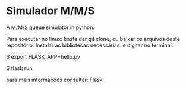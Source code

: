 # Simulador M/M/S
A M/M/S queue simulator in python.

Para executar no linux:
basta dar git clone, ou baixar os arquivos deste repositório.
Instalar as bibliotecas necessárias.
e digitar no terminal:

$ export FLASK_APP=hello.py

$ flask run

para mais informações consultar:
[Flask](https://www.palletsprojects.com/p/flask/)
